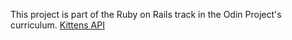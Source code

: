 This project is part of the Ruby on Rails track in the Odin Project's curriculum. <a href="http://www.theodinproject.com/courses/ruby-on-rails/lessons/apis">Kittens API</a>
